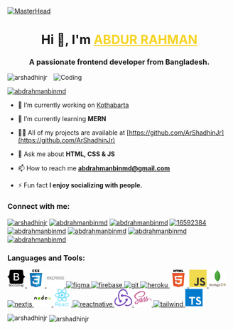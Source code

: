 [![MasterHead](https://repository-images.githubusercontent.com/588181932/e36ec678-7984-4cdd-8e4c-a3932772ff8e)](https://linkedin.com/in/abdrahmanbinmd)
<h1 align="center">Hi 🤝, I'm <a href="https://fb.com/abdrahmanbinmd" target="blank" style="color:#F6D426 ;">ABDUR RAHMAN</a></h1>
<h3 align="center">A passionate frontend developer from Bangladesh.</h3>
<img align="right" width="400" alt="Coding" src="https://miro.medium.com/v2/resize:fit:1358/1*gReLR6hZjwyBxHmfLN1AVw.gif">

<p align="left"> <img src="https://komarev.com/ghpvc/?username=arshadhinjr&label=Profile%20views&color=0e75b6&style=flat" alt="arshadhinjr" /> </p>

<p align="left"> <a href="https://twitter.com/abdrahmanbinmd" target="blank"><img src="https://img.shields.io/twitter/follow/abdrahmanbinmd?logo=twitter&style=for-the-badge" alt="abdrahmanbinmd" /></a> </p>

- 🔭 I’m currently working on [Kothabarta](https://github.com/ArShadhinJr/kothabarta)

- 🌱 I’m currently learning **MERN**

- 👨‍💻 All of my projects are available at [https://github.com/ArShadhinJr](https://github.com/ArShadhinJr)

- 💬 Ask me about **HTML, CSS & JS**

- 📫 How to reach me **abdrahmanbinmd@gmail.com**

- ⚡ Fun fact **I enjoy socializing with people.**

<h3 align="left">Connect with me:</h3>
<p align="left">
<a href="https://codepen.io/arshadhinjr" target="blank"><img align="center" src="https://raw.githubusercontent.com/rahuldkjain/github-profile-readme-generator/master/src/images/icons/Social/codepen.svg" alt="arshadhinjr" height="30" width="40" /></a>
<a href="https://twitter.com/abdrahmanbinmd" target="blank"><img align="center" src="https://raw.githubusercontent.com/rahuldkjain/github-profile-readme-generator/master/src/images/icons/Social/twitter.svg" alt="abdrahmanbinmd" height="30" width="40" /></a>
<a href="https://linkedin.com/in/abdrahmanbinmd" target="blank"><img align="center" src="https://raw.githubusercontent.com/rahuldkjain/github-profile-readme-generator/master/src/images/icons/Social/linked-in-alt.svg" alt="abdrahmanbinmd" height="30" width="40" /></a>
<a href="https://stackoverflow.com/users/16592384" target="blank"><img align="center" src="https://raw.githubusercontent.com/rahuldkjain/github-profile-readme-generator/master/src/images/icons/Social/stack-overflow.svg" alt="16592384" height="30" width="40" /></a>
<a href="https://fb.com/abdrahmanbinmd" target="blank"><img align="center" src="https://raw.githubusercontent.com/rahuldkjain/github-profile-readme-generator/master/src/images/icons/Social/facebook.svg" alt="abdrahmanbinmd" height="30" width="40" /></a>
<a href="https://instagram.com/abdrahmanbinmd" target="blank"><img align="center" src="https://raw.githubusercontent.com/rahuldkjain/github-profile-readme-generator/master/src/images/icons/Social/instagram.svg" alt="abdrahmanbinmd" height="30" width="40" /></a>
<a href="https://dribbble.com/abdrahmanbinmd" target="blank"><img align="center" src="https://raw.githubusercontent.com/rahuldkjain/github-profile-readme-generator/master/src/images/icons/Social/dribbble.svg" alt="abdrahmanbinmd" height="30" width="40" /></a>
<a href="https://discord.gg/abdrahmanbinmd" target="blank"><img align="center" src="https://raw.githubusercontent.com/rahuldkjain/github-profile-readme-generator/master/src/images/icons/Social/discord.svg" alt="abdrahmanbinmd" height="30" width="40" /></a>
</p>

<h3 align="left">Languages and Tools:</h3>
<p align="left"> <a href="https://getbootstrap.com" target="_blank" rel="noreferrer"> <img src="https://raw.githubusercontent.com/devicons/devicon/master/icons/bootstrap/bootstrap-plain-wordmark.svg" alt="bootstrap" width="40" height="40"/> </a> <a href="https://www.w3schools.com/css/" target="_blank" rel="noreferrer"> <img src="https://raw.githubusercontent.com/devicons/devicon/master/icons/css3/css3-original-wordmark.svg" alt="css3" width="40" height="40"/> </a> <a href="https://expressjs.com" target="_blank" rel="noreferrer"> <img src="https://raw.githubusercontent.com/devicons/devicon/master/icons/express/express-original-wordmark.svg" alt="express" width="40" height="40"/> </a> <a href="https://www.figma.com/" target="_blank" rel="noreferrer"> <img src="https://www.vectorlogo.zone/logos/figma/figma-icon.svg" alt="figma" width="40" height="40"/> </a> <a href="https://firebase.google.com/" target="_blank" rel="noreferrer"> <img src="https://www.vectorlogo.zone/logos/firebase/firebase-icon.svg" alt="firebase" width="40" height="40"/> </a> <a href="https://git-scm.com/" target="_blank" rel="noreferrer"> <img src="https://www.vectorlogo.zone/logos/git-scm/git-scm-icon.svg" alt="git" width="40" height="40"/> </a> <a href="https://heroku.com" target="_blank" rel="noreferrer"> <img src="https://www.vectorlogo.zone/logos/heroku/heroku-icon.svg" alt="heroku" width="40" height="40"/> </a> <a href="https://www.w3.org/html/" target="_blank" rel="noreferrer"> <img src="https://raw.githubusercontent.com/devicons/devicon/master/icons/html5/html5-original-wordmark.svg" alt="html5" width="40" height="40"/> </a> <a href="https://developer.mozilla.org/en-US/docs/Web/JavaScript" target="_blank" rel="noreferrer"> <img src="https://raw.githubusercontent.com/devicons/devicon/master/icons/javascript/javascript-original.svg" alt="javascript" width="40" height="40"/> </a> <a href="https://www.mongodb.com/" target="_blank" rel="noreferrer"> <img src="https://raw.githubusercontent.com/devicons/devicon/master/icons/mongodb/mongodb-original-wordmark.svg" alt="mongodb" width="40" height="40"/> </a> <a href="https://nextjs.org/" target="_blank" rel="noreferrer"> <img src="https://cdn.worldvectorlogo.com/logos/nextjs-2.svg" alt="nextjs" width="40" height="40"/> </a> <a href="https://nodejs.org" target="_blank" rel="noreferrer"> <img src="https://raw.githubusercontent.com/devicons/devicon/master/icons/nodejs/nodejs-original-wordmark.svg" alt="nodejs" width="40" height="40"/> </a> <a href="https://reactjs.org/" target="_blank" rel="noreferrer"> <img src="https://raw.githubusercontent.com/devicons/devicon/master/icons/react/react-original-wordmark.svg" alt="react" width="40" height="40"/> </a> <a href="https://reactnative.dev/" target="_blank" rel="noreferrer"> <img src="https://reactnative.dev/img/header_logo.svg" alt="reactnative" width="40" height="40"/> </a> <a href="https://redux.js.org" target="_blank" rel="noreferrer"> <img src="https://raw.githubusercontent.com/devicons/devicon/master/icons/redux/redux-original.svg" alt="redux" width="40" height="40"/> </a> <a href="https://sass-lang.com" target="_blank" rel="noreferrer"> <img src="https://raw.githubusercontent.com/devicons/devicon/master/icons/sass/sass-original.svg" alt="sass" width="40" height="40"/> </a> <a href="https://tailwindcss.com/" target="_blank" rel="noreferrer"> <img src="https://www.vectorlogo.zone/logos/tailwindcss/tailwindcss-icon.svg" alt="tailwind" width="40" height="40"/> </a> <a href="https://www.typescriptlang.org/" target="_blank" rel="noreferrer"> <img src="https://raw.githubusercontent.com/devicons/devicon/master/icons/typescript/typescript-original.svg" alt="typescript" width="40" height="40"/> </a> </p>

<p><img align="left" src="https://github-readme-stats.vercel.app/api/top-langs?username=arshadhinjr&show_icons=true&locale=en&layout=compact" alt="arshadhinjr" /></p>

<p>&nbsp;<img align="center" src="https://github-readme-stats.vercel.app/api?username=arshadhinjr&show_icons=true&locale=en" alt="arshadhinjr" /></p>

